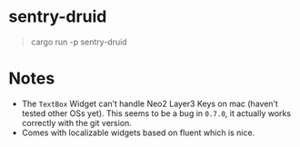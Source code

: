 # sentry-druid

> cargo run -p sentry-druid

# Notes

- The `TextBox` Widget can’t handle Neo2 Layer3 Keys on mac (haven’t tested other OSs yet).
  This seems to be a bug in `0.7.0`, it actually works correctly with the git version.
- Comes with localizable widgets based on fluent which is nice.
